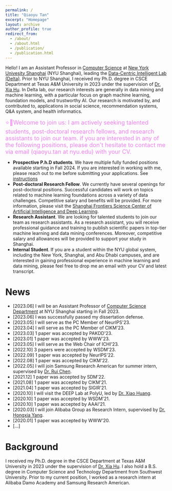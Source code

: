 ```yaml
---
permalink: /
title: "Qiaoyu Tan"
excerpt: "Homepage"
layout: archive
author_profile: true
redirect_from: 
  - /about/
  - /about.html
  - /publication/
  - /publication.html
---
```

<!-- 
I am a fifth-year Ph.D. candidate in the [Department of Computer Science and Engineering](https://engineering.tamu.edu/cse/index.html) at Texas A&M University, advised by [Dr. Xia (Ben) Hu](https://cs.rice.edu/~xh37/index.html). My research interests lie in data mining and machine learning, with a particular focus on graph machine learning, self-supervised learning, and tinny machine learning. I aim to develop effective and efficient graph machine learning algorithms to tackle key challenges faced by real-world AI systems, such as the label-scarce issue in social media, the data sparsity and cold-start problems in recommendation systems, and the outlier detection task in high-stake applications such as finance and business. My current research is centered around **Trustworthy Graph Ecosystem**, with a focus on **foundation**, **robustness**, and **efficiency**, to support the deployment of graph algorithms in the industry to realize social benefits. Please feel free to reach out for potential collaboration.   -->

Hello! I am an Assistant Professor in [Computer Science](https://shanghai.nyu.edu/academics/majors/computer-science) at [New York Univesity Shanghai](https://shanghai.nyu.edu/) (NYU Shanghai), leading the [Data-Centric Intelligent Lab (Delta)](https://qiaoyu-tan.github.io/deltalab/). Prior to NYU Shanghai, I received my Ph.D. degree in CSCE Department at Texas A&M University in 2023 under the supervision of [Dr. Xia Hu](https://cs.rice.edu/~xh37/index.html). In Delta lab, our research interests are generally in data mining and machine learning, with a particular focus on graph machine learning, foundation models, and trustworthy AI. Our research is motivated by, and contributed to, applications in social science, recommendation systems, Q&A system, and health informatics. 

<font color=violet size=4.5>⭐📢Welcome to join us: I am actively seeking talented students, post-doctoral research fellows, and research assistants to join our team. if you are interested in any of the following positions, please don't hesitate to contact me via email (qiaoyu.tan at nyu.edu) with your CV. </font>

- **Prospective P.h.D students**. We have multiple fully funded positions available starting in Fall 2024. If you are interested in working with me, please reach out to me before submitting your applications. See [instructions]()
- **Post-doctoral Research Fellow**. We currently have several openings for post-doctoral positions. Successful candidates will work on topics related to machine learning foundations across a variety of data challenges. Competitive salary and benefits will be provided. For more information, please visit the [ Shanghai Frontiers Science Center of Artificial Intelligence and Deep Learning](https://dail.shanghai.nyu.edu/).
- **Research Assistant**. We are looking for talented students to join our team as research assistants. As a research assistant, you will receive professional guidance and training to publish scientific papers in top-tier machine learning and data mining conferences. Moreover, competitive salary and allowances will be provided to support your study in Shanghai. 
- **Internal Student**. If you are a student within the NYU global system, including the New York, Shanghai, and Abu Dhabi campuses, and are interested in gaining professional experience in machine learning and data mining, please feel free to drop me an email with your CV and latest transcript. 

# News
* \[2023.06\] I will be an Assistant Professor of [Computer Science Department](https://shanghai.nyu.edu/academics/majors/computer-science) at NYU Shanghai starting in Fall 2023. 
* \[2023.06\] I was successfully passed my dissertation defense. 
* \[2023.05\] I will serve as the PC Member of NeurIPS'23. 
* \[2023.04\] I will serve as the PC Member of CIKM'23. 
* \[2023.03\] 1 paper was accepted by PAKDD'23. 
* \[2023.01\] 1 paper was accepted by WWW'23. 
* \[2023.05\] I will serve as the Web Chair of ICHI'23. 
* \[2022.10\] 3 papers were accepted by WSDM'23. 
* \[2022.09\] 1 paper was accepted by NeurIPS'22. 
* \[2022.08\] 1 paper was accepted by CIKM'22. 
* \[2022.05\] I will join Samsung Research American for summer intern, supervised by [Dr. Rui Chen](https://scholar.google.com/citations?user=ngVttWUAAAAJ&hl=en). 
* \[2021.12\] 1 paper was accepted by SDM'22. 
* \[2021.08\] 1 paper was accepted by CIKM'21. 
* \[2021.04\] 1 paper was accepted by SIGIR'21. 
* \[2020.10\] I will visit the DEEP Lab at PolyU, led by [Dr. Xiao Huang](https://www4.comp.polyu.edu.hk/~xiaohuang/index.html).   
* \[2020.10\] 1 paper was accepted by WSDM'21. 
* \[2020.10\] 1 paper was accepted by AAAI'21. 
* \[2020.03\] I will join Alibaba Group as Research Intern, supervised by [Dr. Hongxia Yang](https://sites.google.com/site/hystatistics/).
* \[2020.01\] 1 paper was accepted by WWW'20. 
* \[...\] 

# Background
I received my Ph.D. degree in the  CSCE Department at Texas A&M University in 2023 under the supervision of [Dr. Xia Hu](https://cs.rice.edu/~xh37/index.html). I also hold a B.S. degree in Computer Science and Technology Department from Southwest University. Prior to my current position, I worked as a research intern at Alibaba Damo Academy and Samsung Research American. 
